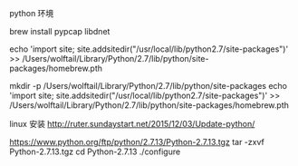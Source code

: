 python 环境

brew install pypcap libdnet

echo 'import site; site.addsitedir("/usr/local/lib/python2.7/site-packages")' >> /Users/wolftail/Library/Python/2.7/lib/python/site-packages/homebrew.pth

mkdir -p /Users/wolftail/Library/Python/2.7/lib/python/site-packages
echo 'import site; site.addsitedir("/usr/local/lib/python2.7/site-packages")' >> /Users/wolftail/Library/Python/2.7/lib/python/site-packages/homebrew.pth


linux 安装
http://ruter.sundaystart.net/2015/12/03/Update-python/


https://www.python.org/ftp/python/2.7.13/Python-2.7.13.tgz
tar -zxvf Python-2.7.13.tgz
cd Python-2.7.13
./configure 